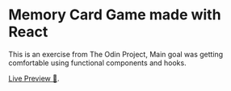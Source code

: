 # Memory Card Game made with React

This is an exercise from The Odin Project, Main goal was getting comfortable using functional components and hooks.

[Live Preview 🎸](https://adrianbravomr.github.io/memory-card/).
